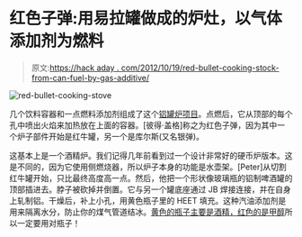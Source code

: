 # 红色子弹:用易拉罐做成的炉灶，以气体添加剂为燃料

> 原文:[https://hack aday . com/2012/10/19/red-bullet-cooking-stock-from-can-fuel-by-gas-additive/](https://hackaday.com/2012/10/19/red-bullet-cooking-stove-from-cans-fueled-by-gas-additive/)

![](../Images/e59f94784aa3082f3212542caec9d074.png "red-bullet-cooking-stove")

几个饮料容器和一点燃料添加剂组成了这个[铝罐炉项目](http://makeproto.com/blog/?p=48)。点燃后，它从顶部的每个孔中喷出火焰来加热放在上面的容器。[彼得·盖格]称之为红色子弹，因为其中一个炉子部件开始是红牛罐，另一个是库尔斯(又名银弹)。

这基本上是一个酒精炉。我们记得几年前看到过一个设计非常好的硬币炉版本。这是不同的，因为它使用侧燃烧器，所以炉子本身的功能是水壶架。[Peter]从切割红牛罐开始，只比最终高度高一点。然后，他把一个形状像玻璃瓶的铝制啤酒罐的顶部插进去。脖子被砍掉并倒置。它与另一个罐底座通过 JB 焊接连接，并在自身上轧制铝。干燥后，补上小孔，用黄色瓶子里的 HEET 填充。这种汽油添加剂是用来隔离水分，防止你的煤气管道结冰。[黄色的瓶子主要是酒精，红色的是甲醇](http://forums.outdoorsdirectory.com/showthread.php/44641-what-is-heet?s=cbaaea63655c30862e141310d2fef7c2&p=397423&viewfull=1#post397423)所以一定要用对瓶子！
